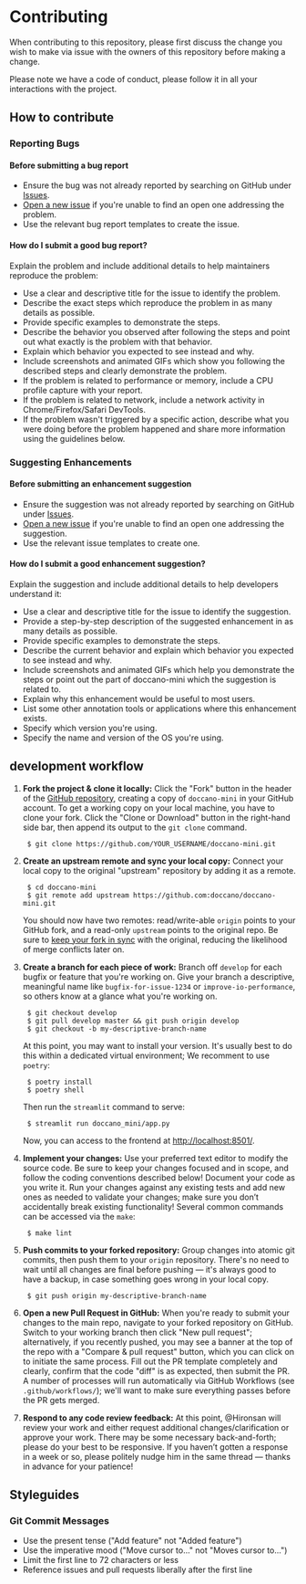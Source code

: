 # Contributing

When contributing to this repository, please first discuss the change you wish to make via issue with the owners of this repository before making a change.

Please note we have a code of conduct, please follow it in all your interactions with the project.

## How to contribute

### Reporting Bugs

#### Before submitting a bug report

* Ensure the bug was not already reported by searching on GitHub under [Issues](https://github.com/doccano/doccano-mini/issues).
* [Open a new issue](https://github.com/doccano/doccano-mini/issues/new/choose) if you're unable to find an open one addressing the problem.
* Use the relevant bug report templates to create the issue.

#### How do I submit a good bug report?

Explain the problem and include additional details to help maintainers reproduce the problem:

* Use a clear and descriptive title for the issue to identify the problem.
* Describe the exact steps which reproduce the problem in as many details as possible.
* Provide specific examples to demonstrate the steps.
* Describe the behavior you observed after following the steps and point out what exactly is the problem with that behavior.
* Explain which behavior you expected to see instead and why.
* Include screenshots and animated GIFs which show you following the described steps and clearly demonstrate the problem.
* If the problem is related to performance or memory, include a CPU profile capture with your report.
* If the problem is related to network, include a network activity in Chrome/Firefox/Safari DevTools.
* If the problem wasn't triggered by a specific action, describe what you were doing before the problem happened and share more information using the guidelines below.

### Suggesting Enhancements

#### Before submitting an enhancement suggestion

* Ensure the suggestion was not already reported by searching on GitHub under [Issues](https://github.com/doccano/doccano-mini/issues).
* [Open a new issue](https://github.com/doccano/doccano-mini/issues/new/choose) if you're unable to find an open one addressing the suggestion.
* Use the relevant issue templates to create one.

#### How do I submit a good enhancement suggestion?

Explain the suggestion and include additional details to help developers understand it:

* Use a clear and descriptive title for the issue to identify the suggestion.
* Provide a step-by-step description of the suggested enhancement in as many details as possible.
* Provide specific examples to demonstrate the steps.
* Describe the current behavior and explain which behavior you expected to see instead and why.
* Include screenshots and animated GIFs which help you demonstrate the steps or point out the part of doccano-mini which the suggestion is related to.
* Explain why this enhancement would be useful to most users.
* List some other annotation tools or applications where this enhancement exists.
* Specify which version you're using.
* Specify the name and version of the OS you're using.

## development workflow

1. **Fork the project & clone it locally:** Click the "Fork" button in the header of the [GitHub repository](https://github.com/doccano/doccano-mini), creating a copy of `doccano-mini` in your GitHub account. To get a working copy on your local machine, you have to clone your fork. Click the "Clone or Download" button in the right-hand side bar, then append its output to the `git clone` command.

        $ git clone https://github.com/YOUR_USERNAME/doccano-mini.git

1. **Create an upstream remote and sync your local copy:** Connect your local copy to the original "upstream" repository by adding it as a remote.

        $ cd doccano-mini
        $ git remote add upstream https://github.com:doccano/doccano-mini.git

    You should now have two remotes: read/write-able `origin` points to your GitHub fork, and a read-only `upstream` points to the original repo. Be sure to [keep your fork in sync](https://help.github.com/en/articles/syncing-a-fork) with the original, reducing the likelihood of merge conflicts later on.

1. **Create a branch for each piece of work:** Branch off `develop` for each bugfix or feature that you're working on. Give your branch a descriptive, meaningful name like `bugfix-for-issue-1234` or `improve-io-performance`, so others know at a glance what you're working on.

        $ git checkout develop
        $ git pull develop master && git push origin develop
        $ git checkout -b my-descriptive-branch-name

    At this point, you may want to install your version. It's usually best to do this within a dedicated virtual environment; We recomment to use `poetry`:

        $ poetry install
        $ poetry shell

    Then run the `streamlit` command to serve:

        $ streamlit run doccano_mini/app.py

    Now, you can access to the frontend at <http://localhost:8501/>.

2. **Implement your changes:** Use your preferred text editor to modify the source code. Be sure to keep your changes focused and in scope, and follow the coding conventions described below! Document your code as you write it. Run your changes against any existing tests and add new ones as needed to validate your changes; make sure you don’t accidentally break existing functionality! Several common commands can be accessed via the `make`:

        $ make lint

3. **Push commits to your forked repository:** Group changes into atomic git commits, then push them to your `origin` repository. There's no need to wait until all changes are final before pushing — it's always good to have a backup, in case something goes wrong in your local copy.

        $ git push origin my-descriptive-branch-name

4. **Open a new Pull Request in GitHub:** When you're ready to submit your changes to the main repo, navigate to your forked repository on GitHub. Switch to your working branch then click "New pull request"; alternatively, if you recently pushed, you may see a banner at the top of the repo with a "Compare & pull request" button, which you can click on to initiate the same process. Fill out the PR template completely and clearly, confirm that the code "diff" is as expected, then submit the PR. A number of processes will run automatically via GitHub Workflows (see `.github/workflows/`); we'll want to make sure everything passes before the PR gets merged.

5. **Respond to any code review feedback:** At this point, @Hironsan will review your work and either request additional changes/clarification or approve your work. There may be some necessary back-and-forth; please do your best to be responsive. If you haven’t gotten a response in a week or so, please politely nudge him in the same thread — thanks in advance for your patience!

## Styleguides

### Git Commit Messages

* Use the present tense ("Add feature" not "Added feature")
* Use the imperative mood ("Move cursor to..." not "Moves cursor to...")
* Limit the first line to 72 characters or less
* Reference issues and pull requests liberally after the first line
